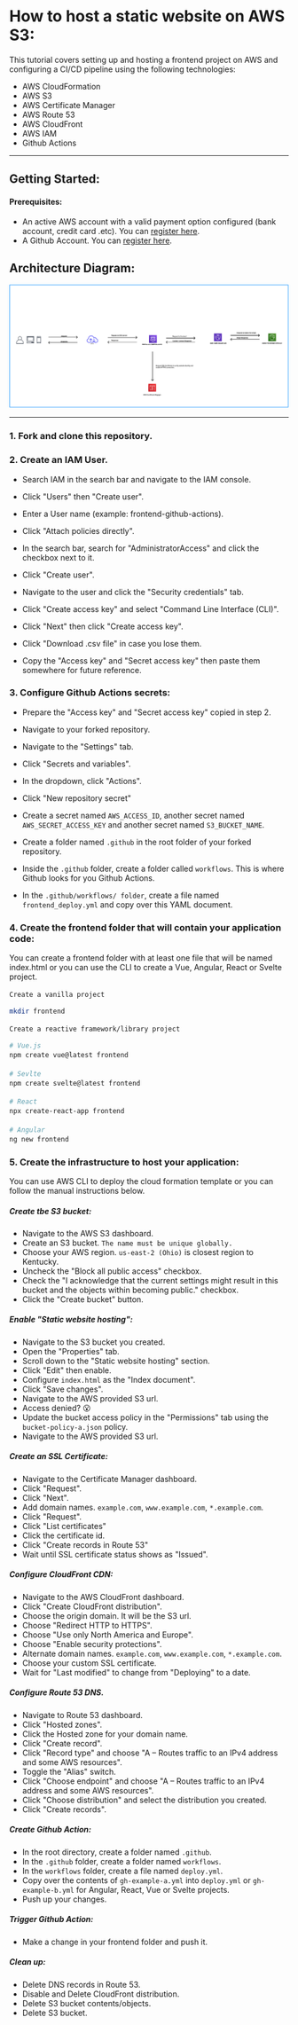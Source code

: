 # How to host a static website on AWS S3:

This tutorial covers setting up and hosting a frontend project on AWS and configuring a CI/CD pipeline using the following technologies:

- AWS CloudFormation
- AWS S3
- AWS Certificate Manager
- AWS Route 53
- AWS CloudFront
- AWS IAM
- Github Actions

---

## Getting Started:

#### Prerequisites:

- An active AWS account with a valid payment option configured (bank account, credit card .etc). You can [register here](https://portal.aws.amazon.com/billing/signup?nc2=h_ct&src=header_signup&refid=78b916d7-7c94-4cab-98d9-0ce5e648dd5f&redirect_url=https%3A%2F%2Faws.amazon.com%2Fregistration-confirmation#/start/email).
- A Github Account. You can [register here](https://github.com/join).

## Architecture Diagram:
![architecture diagram](./src/frontend-architecture-diagram.png)

---

### 1. Fork and clone this repository.

### 2. Create an IAM User.

- Search IAM in the search bar and navigate to the IAM console.

- Click "Users" then "Create user".

- Enter a User name (example: frontend-github-actions).

- Click "Attach policies directly".

- In the search bar, search for "AdministratorAccess" and click the checkbox next to it.

- Click "Create user".

- Navigate to the user and click the "Security credentials" tab.

- Click "Create access key" and select "Command Line Interface (CLI)".

- Click "Next" then click "Create access key".

- Click "Download .csv file" in case you lose them.

- Copy the "Access key" and "Secret access key" then paste them somewhere for future reference.

### 3. Configure Github Actions secrets:

- Prepare the "Access key" and "Secret access key" copied in step 2.

- Navigate to your forked repository.

- Navigate to the "Settings" tab.

- Click "Secrets and variables".

- In the dropdown, click "Actions".

- Click "New repository secret"

- Create a secret named ```AWS_ACCESS_ID```, another secret named ```AWS_SECRET_ACCESS_KEY``` and another secret named ```S3_BUCKET_NAME```.

- Create a folder named ```.github``` in the root folder of your forked repository.

- Inside the ```.github``` folder, create a folder called ```workflows```. This is where Github looks for you Github Actions.

- In the ```.github/workflows/ folder```, create a file named ```frontend_deploy.yml``` and copy over this YAML document.

### 4. Create the frontend folder that will contain your application code:

You can create a frontend folder with at least one file that will be named index.html or you can use the CLI to create a Vue, Angular, React or Svelte project.

```Create a vanilla project```
```bash
mkdir frontend
```

```Create a reactive framework/library project```
```bash
# Vue.js
npm create vue@latest frontend

# Sevlte
npm create svelte@latest frontend

# React
npx create-react-app frontend

# Angular
ng new frontend
```

### 5. Create the infrastructure to host your application:

You can use AWS CLI to deploy the cloud formation template or you can follow the manual instructions below.

##### Create tbe S3 bucket:

- Navigate to the AWS S3 dashboard.
- Create an S3 bucket. `The name must be unique globally.`
- Choose your AWS region. `us-east-2 (Ohio)` is closest region to Kentucky.
- Uncheck the "Block all public access" checkbox.
- Check the "I acknowledge that the current settings might result in this bucket and the objects within becoming public." checkbox.
- Click the "Create bucket" button.

##### Enable "Static website hosting":

- Navigate to the S3 bucket you created.
- Open the "Properties" tab.
- Scroll down to the "Static website hosting" section.
- Click "Edit" then enable.
- Configure `index.html` as the "Index document".
- Click "Save changes".
- Navigate to the AWS provided S3 url.
- Access denied? 😮
- Update the bucket access policy in the "Permissions" tab using the `bucket-policy-a.json` policy.
- Navigate to the AWS provided S3 url.

##### Create an SSL Certificate:

- Navigate to the Certificate Manager dashboard.
- Click "Request".
- Click "Next".
- Add domain names. `example.com`, `www.example.com`, `*.example.com`.
- Click "Request".
- Click "List certificates"
- Click the certificate id.
- Click "Create records in Route 53"
- Wait until SSL certificate status shows as "Issued".

##### Configure CloudFront CDN:

- Navigate to the AWS CloudFront dashboard.
- Click "Create CloudFront distribution".
- Choose the origin domain. It will be the S3 url.
- Choose "Redirect HTTP to HTTPS".
- Choose "Use only North America and Europe".
- Choose "Enable security protections".
- Alternate domain names. `example.com`, `www.example.com`, `*.example.com`.
- Choose your custom SSL certificate.
- Wait for "Last modified" to change from "Deploying" to a date.


##### Configure Route 53 DNS.

- Navigate to Route 53 dashboard.
- Click "Hosted zones".
- Click the Hosted zone for your domain name.
- Click "Create record".
- Click "Record type" and choose "A – Routes traffic to an IPv4 address and some AWS resources".
- Toggle the "Alias" switch.
- Click "Choose endpoint" and choose "A – Routes traffic to an IPv4 address and some AWS resources".
- Click "Choose distribution" and select the distribution you created.
- Click "Create records".

##### Create Github Action:

- In the root directory, create a folder named `.github`.
- In the `.github` folder, create a folder named `workflows`.
- In the `workflows` folder, create a file named `deploy.yml`.
- Copy over the contents of `gh-example-a.yml` into `deploy.yml` or `gh-example-b.yml` for Angular, React, Vue or Svelte projects.
- Push up your changes.

##### Trigger Github Action:

- Make a change in your frontend folder and push it.

##### Clean up:

- Delete DNS records in Route 53.
- Disable and Delete CloudFront distribution.
- Delete S3 bucket contents/objects.
- Delete S3 bucket.